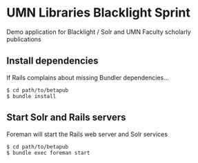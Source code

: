 # UMN Libraries Blacklight Sprint
Demo application for Blacklight / Solr and UMN Faculty scholarly publications

## Install dependencies
If Rails complains about missing Bundler dependencies...

```shell
$ cd path/to/betapub
$ bundle install
```

## Start Solr and Rails servers
Foreman will start the Rails web server and Solr services

```shell
$ cd path/to/betapub
$ bundle exec foreman start
```
